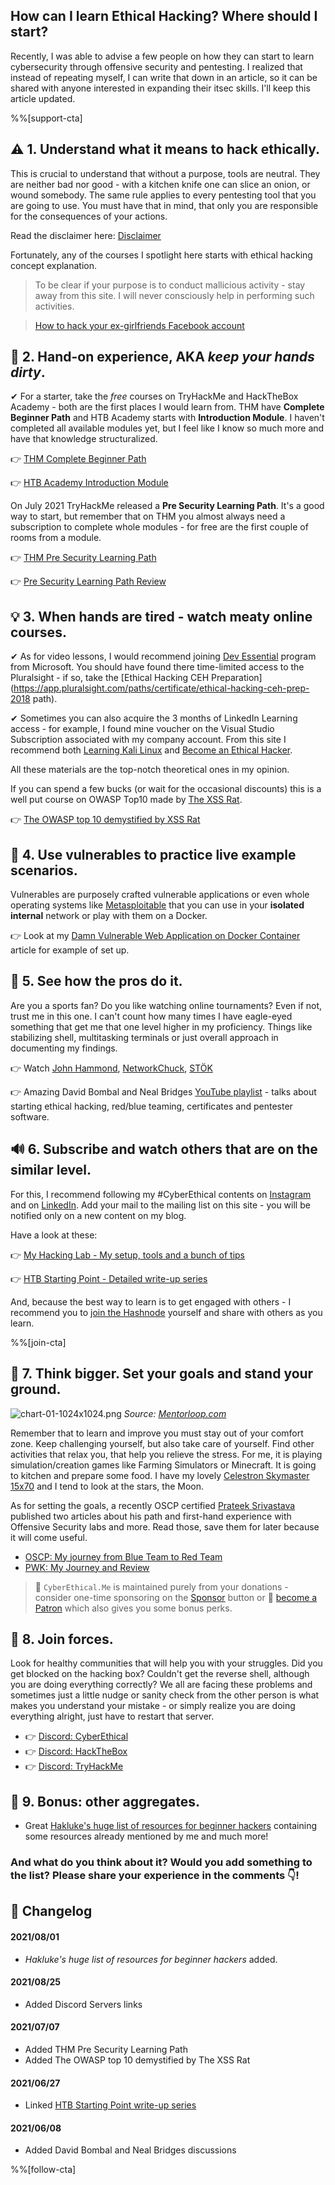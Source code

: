 ## How can I learn Ethical Hacking? Where should I start?

Recently, I was able to advise a few people on how they can start to learn cybersecurity through offensive security and pentesting. I realized that instead of repeating myself, I can write that down in an article, so it can be shared with anyone interested in expanding their itsec skills. I'll keep this article updated.

%%[support-cta]

## ⚠ 1. Understand what it means to hack ethically.

This is crucial to understand that without a purpose, tools are neutral. They are neither bad nor good - with a kitchen knife one can slice an onion, or wound somebody. The same rule applies to every pentesting tool that you are going to use. You must have that in mind, that only you are responsible for the consequences of your actions.

Read the disclaimer here: [Disclaimer](https://github.com/KamilPacanek/Disclaimer-Warning/blob/main/README.md)

Fortunately, any of the courses I spotlight here starts with ethical hacking concept explanation.

> To be clear if your purpose is to conduct mallicious activity - stay away from this site. I will never consciously help in performing such activities. 

> [How to hack your ex-girlfriends Facebook account](https://hakluke.com/how-to-hack-your-ex-girlfriends-facebook-account/)

## 🔧 2. Hand-on experience, AKA *keep your hands dirty*.

✔ For a starter, take the _free_ courses on TryHackMe and HackTheBox Academy - both are the first places I would learn from. THM have **Complete Beginner Path** and HTB Academy starts with **Introduction Module**. I haven't completed all available modules yet, but I feel like I know so much more and have that knowledge structuralized.

👉 [THM Complete Beginner Path](https://tryhackme.com/path-action/beginner/join)

👉 [HTB Academy Introduction Module](https://academy.hackthebox.eu/module/15)

On July 2021 TryHackMe released a **Pre Security Learning Path**. It's a good way to start, but remember that on THM you almost always need a subscription to complete whole modules - for free are the first couple of rooms from a module. 

👉 [THM Pre Security Learning Path](https://tryhackme.com/path/outline/presecurity)

👉 [Pre Security Learning Path Review](https://blog.cyberethical.me/review-pre-security)

## 💡 3. When hands are tired - watch meaty online courses.

✔ As for video lessons, I would recommend joining [Dev Essential](https://visualstudio.microsoft.com/dev-essentials/) program from Microsoft. You should have found there time-limited access to the Pluralsight - if so, take the 
[Ethical Hacking CEH Preparation](https://app.pluralsight.com/paths/certificate/ethical-hacking-ceh-prep-2018 path).

✔ Sometimes you can also acquire the 3 months of LinkedIn Learning access - for example, I found mine voucher on the Visual Studio Subscription associated with my company account. From this site I recommend both [Learning Kali Linux](https://www.linkedin.com/learning/learning-kali-linux-2) and [Become an Ethical Hacker](https://www.linkedin.com/learning/paths/become-an-ethical-hacker).

All these materials are the top-notch theoretical ones in my opinion.

If you can spend a few bucks (or wait for the occasional discounts) this is a well put course on OWASP Top10 made by [The XSS Rat](https://twitter.com/theXSSrat).

👉  [The OWASP top 10 demystified by XSS Rat](https://www.udemy.com/course/the-owasp-top-10-demystified/)

## 🌋 4. Use vulnerables to practice live example scenarios. 

Vulnerables are purposely crafted vulnerable applications or even whole operating systems like [Metasploitable](https://docs.rapid7.com/metasploit/setting-up-a-vulnerable-target) that you can use in your **isolated internal** network or play with them on a Docker.

👉 Look at my [Damn Vulnerable Web Application on Docker Container](/run-dvwa-from-docker) article for example of set up.

## 🎩 5. See how the pros do it.

Are you a sports fan? Do you like watching online tournaments? Even if not, trust me in this one. I can't count how many times I have eagle-eyed something that get me that one level higher in my proficiency. Things like stabilizing shell, multitasking terminals or just overall approach in documenting my findings.

👉 Watch [John Hammond](https://www.youtube.com/channel/UCVeW9qkBjo3zosnqUbG7CFw), [NetworkChuck](https://www.youtube.com/channel/UC9x0AN7BWHpCDHSm9NiJFJQ), [STÖK](https://www.youtube.com/channel/UCQN2DsjnYH60SFBIA6IkNwg)

👉 Amazing David Bombal and Neal Bridges [YouTube playlist](https://www.youtube.com/playlist?list=PLhfrWIlLOoKP14oFy1o-xJ6lBmkqrxWx1) - talks about starting ethical hacking, red/blue teaming, certificates and pentester software.

## 🔊 6. Subscribe and watch others that are on the similar level.

For this, I recommend following my #CyberEthical contents on [Instagram](https://www.instagram.com/cyber.ethical.me/) and on [LinkedIn](https://www.linkedin.com/company/cyberethical-me). Add your mail to the mailing list on this site - you will be notified only on a new content on my blog.

Have a look at these: 

👉 [My Hacking Lab - My setup, tools and a bunch of tips](/my-hacking-lab)

👉 [HTB Starting Point - Detailed write-up series](/series/htb-starting-point)

And, because the best way to learn is to get engaged with others - I recommend you to [join the Hashnode](/join) yourself and share with others as you learn.

%%[join-cta]

## 🎯 7. Think bigger. Set your goals and stand your ground.

![chart-01-1024x1024.png](https://cdn.hashnode.com/res/hashnode/image/upload/v1622880914331/QTl3p7ToT.png) 
_Source: [Mentorloop.com](https://mentorloop.com/blog/get-uncomfortable/)_

Remember that to learn and improve you must stay out of your comfort zone. Keep challenging yourself, but also take care of yourself. Find other activities that relax you, that help you relieve the stress. For me, it is playing simulation/creation games like Farming Simulators or Minecraft. It is going to kitchen and prepare some food. I have my lovely [Celestron Skymaster 15x70](https://www.celestron.com/products/skymaster-15x70-binoculars) and I tend to look at the stars, the Moon.

As for setting the goals, a recently OSCP certified [Prateek Srivastava](https://www.linkedin.com/in/prateek-srivastava-429266152/) published two articles about his path and first-hand experience with Offensive Security labs and more. Read those, save them for later because it will come useful.

* [OSCP: My journey from Blue Team to Red Team](https://theblackalbum.medium.com/oscp-my-journey-from-blue-team-to-red-team-a4ca8c3fb11a)
* [PWK: My Journey and Review](https://theblackalbum.medium.com/pwk-my-journey-and-review-c2e3253f029f)

> 🔔 `CyberEthical.Me` is maintained purely from your donations - consider one-time sponsoring on the [Sponsor](/sponsor) button or 🎁 [become a Patron](https://www.patreon.com/cyberethicalme) which also gives you some bonus perks.

## 🚸 8. Join forces.

Look for healthy communities that will help you with your struggles. Did you get blocked on the hacking box? Couldn't get the reverse shell, although you are doing everything correctly? We all are facing these problems and sometimes just a little nudge or sanity check from the other person is what makes you understand your mistake - or simply realize you are doing everything alright, just have to restart that server.

* 👉 [Discord: CyberEthical](https://discord.com/invite/5MjU4Cxf3R)
* 👉 [Discord: HackTheBox](https://discord.com/invite/hackthebox)
* 👉 [Discord: TryHackMe](https://discord.com/invite/tryhackme)

## 🍦 9. Bonus: other aggregates.

* Great [Hakluke's huge list of resources for beginner hackers](https://labs.detectify.com/2021/08/24/hakluke-list-resources-for-beginner-hackers-2021/) containing some resources already mentioned by me and much more!

### And what do **you** think about it? Would you add something to the list? Please share your experience in the comments 👇!

## 📑 Changelog

#### 2021/08/01
* *Hakluke's huge list of resources for beginner hackers* added.

#### 2021/08/25
* Added Discord Servers links

#### 2021/07/07
* Added THM Pre Security Learning Path
* Added The OWASP top 10 demystified by The XSS Rat

#### 2021/06/27
* Linked [HTB Starting Point write-up series](/series/htb-starting-point)

#### 2021/06/08
* Added David Bombal and Neal Bridges discussions

%%[follow-cta]
